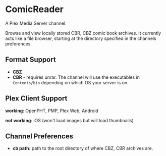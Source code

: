 ComicReader
===========

A Plex Media Server channel.

Browse and view locally stored CBR, CBZ comic book archives. It currently acts like a file browser, starting at the directory specified in the channels preferences.

Format Support
--------------

* **CBZ**
* **CBR** - requires unrar. The channel will use the executables in `Contents/bin` depending on which OS your server is on.

Plex Client Support
-------------------

**working**: OpenPHT, PMP, Plex Web, Android

**not working**: iOS (won't load images but will load thumbnails)

Channel Preferences
-------------------

 * **cb path:** path to the root directory of where CBZ, CBR archives are.
